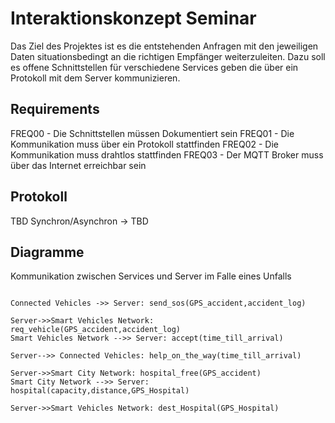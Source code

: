 # Interaktionskonzept Seminar
Das Ziel des Projektes ist es die entstehenden Anfragen mit den jeweiligen Daten situationsbedingt an die richtigen Empfänger weiterzuleiten. Dazu soll es offene Schnittstellen für verschiedene Services geben die über ein Protokoll mit dem Server kommunizieren.

## Requirements
FREQ00 - Die Schnittstellen müssen Dokumentiert sein
FREQ01 - Die Kommunikation muss über ein Protokoll stattfinden
FREQ02 - Die Kommunikation muss drahtlos stattfinden
FREQ03 - Der MQTT Broker muss über das Internet erreichbar sein

## Protokoll
TBD
Synchron/Asynchron -> TBD

## Diagramme

Kommunikation zwischen Services und Server im Falle eines Unfalls

```mermaid sequenceDiagram

Connected Vehicles ->> Server: send_sos(GPS_accident,accident_log)

Server->>Smart Vehicles Network: req_vehicle(GPS_accident,accident_log)
Smart Vehicles Network -->> Server: accept(time_till_arrival)

Server-->> Connected Vehicles: help_on_the_way(time_till_arrival)

Server->>Smart City Network: hospital_free(GPS_accident)
Smart City Network -->> Server: hospital(capacity,distance,GPS_Hospital)

Server->>Smart Vehicles Network: dest_Hospital(GPS_Hospital)
```
